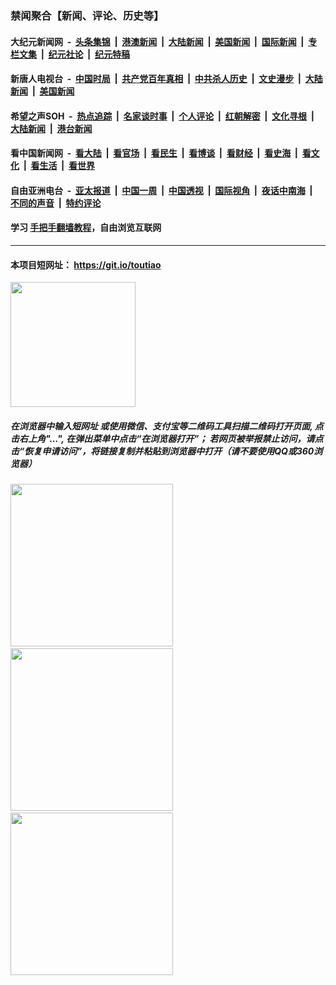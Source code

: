 ### 禁闻聚合【新闻、评论、历史等】

#### 大纪元新闻网 &nbsp;-&nbsp; [头条集锦](indexes/E头条集锦.md?t=03050002) &nbsp;|&nbsp; [港澳新闻](indexes/E港澳新闻.md?t=03050002)  &nbsp;|&nbsp; [大陆新闻](indexes/E大陆新闻.md?t=03050002) &nbsp;|&nbsp; [美国新闻](indexes/E美国新闻.md?t=03050002) &nbsp;|&nbsp; [国际新闻](indexes/E国际新闻.md?t=03050002) &nbsp;|&nbsp; [专栏文集](indexes/E专栏文集.md?t=03050002) &nbsp;|&nbsp; [纪元社论](indexes/E纪元社论.md?t=03050002) &nbsp;|&nbsp; [纪元特稿](indexes/E纪元特稿.md?t=03050002) 

#### 新唐人电视台 &nbsp;-&nbsp; [中国时局](indexes/N中国时局.md?t=03050002) &nbsp;|&nbsp; [共产党百年真相](indexes/N共产党百年真相.md?t=03050002) &nbsp;|&nbsp; [中共杀人历史](indexes/N中共杀人历史.md?t=03050002) &nbsp;|&nbsp; [文史漫步](indexes/N文史漫步.md?t=03050002) &nbsp;|&nbsp; [大陆新闻](indexes/N大陆新闻.md?t=03050002) &nbsp;|&nbsp; [美国新闻](indexes/N美国新闻.md?t=03050002)

#### 希望之声SOH &nbsp;-&nbsp; [热点追踪](indexes/H热点追踪.md?t=03050002) &nbsp;|&nbsp; [名家谈时事](indexes/H名家谈时事.md?t=03050002) &nbsp;|&nbsp; [个人评论](indexes/H个人评论.md?t=03050002)  &nbsp;|&nbsp; [红朝解密](indexes/H红朝解密.md?t=03050002) &nbsp;|&nbsp; [文化寻根](indexes/H文化寻根.md?t=03050002) &nbsp;|&nbsp; [大陆新闻](indexes/H大陆新闻.md?t=03050002) &nbsp;|&nbsp; [港台新闻](indexes/H港台新闻.md?t=03050002)

#### 看中国新闻网 &nbsp;-&nbsp; [看大陆](indexes/S看大陆.md?t=03050002) &nbsp;|&nbsp; [看官场](indexes/S看官场.md?t=03050002) &nbsp;|&nbsp; [看民生](indexes/S看民生.md?t=03050002)  &nbsp;|&nbsp; [看博谈](indexes/S看博谈.md?t=03050002) &nbsp;|&nbsp; [看财经](indexes/S看财经.md?t=03050002) &nbsp;|&nbsp; [看史海](indexes/S看史海.md?t=03050002) &nbsp;|&nbsp; [看文化](indexes/S看文化.md?t=03050002) &nbsp;|&nbsp; [看生活](indexes/S看生活.md?t=03050002) &nbsp;|&nbsp; [看世界](indexes/S看世界.md?t=03050002)

#### 自由亚洲电台 &nbsp;-&nbsp; [亚太报道](indexes/R亚太报道.md?t=03050002) &nbsp;|&nbsp; [中国一周](indexes/R中国一周.md?t=03050002) &nbsp;|&nbsp; [中国透视](indexes/R中国透视.md?t=03050002)  &nbsp;|&nbsp; [国际视角](indexes/R国际视角.md?t=03050002) &nbsp;|&nbsp; [夜话中南海](indexes/R夜话中南海.md?t=03050002) &nbsp;|&nbsp; [不同的声音](indexes/R不同的声音.md?t=03050002) &nbsp;|&nbsp; [特约评论](indexes/R特约评论.md?t=03050002)

#### 学习 [手把手翻墙教程](https://github.com/gfw-breaker/guides/wiki)，自由浏览互联网

----

#### 本项目短网址： https://git.io/toutiao
<img src="https://raw.githubusercontent.com/gfw-breaker/banned-news/master/scripts/img/qr.png" width="200px"/>  

##### 在浏览器中输入短网址 或使用微信、支付宝等二维码工具扫描二维码打开页面, 点击右上角"...", 在弹出菜单中点击“在浏览器打开”； 若网页被举报禁止访问，请点击“恢复申请访问”，将链接复制并粘贴到浏览器中打开（请不要使用QQ或360浏览器）

<img src="https://raw.githubusercontent.com/gfw-breaker/banned-news/master/scripts/img/1.png" width="260px"/> &nbsp; <img src="https://raw.githubusercontent.com/gfw-breaker/banned-news/master/scripts/img/2.png" width="260px"/> &nbsp; <img src="https://raw.githubusercontent.com/gfw-breaker/banned-news/master/scripts/img/3.png" width="260px"/>
